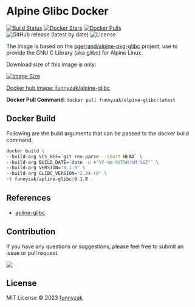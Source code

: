 # Alpine Glibc Docker

[![Build Status][build-status-image]][build-status]
[![Docker Stars](https://img.shields.io/docker/stars/funnyzak/alpine-glibc.svg?style=flat-square)](https://hub.docker.com/r/funnyzak/alpine-glibc/)
[![Docker Pulls](https://img.shields.io/docker/pulls/funnyzak/alpine-glibc.svg?style=flat-square)](https://hub.docker.com/r/funnyzak/alpine-glibc/)
![GitHub release (latest by date)][latest-release]
![License][license-image]

<!-- [![GitHub repo size][repo-size-image]][repository-url]
![Latest commit][latest-commit] -->

[build-status-image]:  https://github.com/funnyzak/alpine-glibc-docker/actions/workflows/build.yml/badge.svg
[build-status]: https://github.com/funnyzak/alpine-glibc-docker/actions
[repo-size-image]: https://img.shields.io/github/repo-size/funnyzak/alpine-glibc-docker?style=flat-square&logo=github&logoColor=white&label=size
[repository-url]: https://github.com/funnyzak/alpine-glibc-docker
[license-image]: https://img.shields.io/github/license/funnyzak/alpine-glibc-docker?style=flat-square&logo=github&logoColor=white&label=license
[latest-commit]: https://img.shields.io/github/last-commit/funnyzak/alpine-glibc-docker
[latest-release]: https://img.shields.io/github/v/release/funnyzak/alpine-glibc-docker

The image is based on the [sgerrand/alpine-pkg-glibc](https://github.com/sgerrand/alpine-pkg-glibc/) project, use to provide the GNU C Library (aka glibc) for Alpine Linux.

Download size of this image is only:

[![Image Size](https://img.shields.io/docker/image-size/funnyzak/alpine-glibc)](https://hub.docker.com/r/funnyzak/alpine-glibc/)

[Docker hub image: funnyzak/alpine-glibc](https://hub.docker.com/r/funnyzak/alpine-glibc)

**Docker Pull Command**: `docker pull funnyzak/alpine-glibc:latest`

## Docker Build

Following are the build arguments that can be passed to the docker build command.

```bash
docker build \
--build-arg VCS_REF=`git rev-parse --short HEAD` \
--build-arg BUILD_DATE=`date -u +"%Y-%m-%dT%H:%M:%SZ"` \
--build-arg VERSION="0.1.0" \
--build-arg GLIBC_VERSION="2.34-r0" \
-t funnyzak/apline-glibc:0.1.0 .
```

## References

- [apline-glibc](https://github.com/sgerrand/alpine-pkg-glibc/)

## Contribution

If you have any questions or suggestions, please feel free to submit an issue or pull request.

<a href="https://github.com/funnyzak/alpine-glibc/graphs/contributors">
  <img src="https://contrib.rocks/image?repo=funnyzak/alpine-glibc" />
</a>

## License

MIT License © 2023 [funnyzak](https://github.com/funnyzak)
